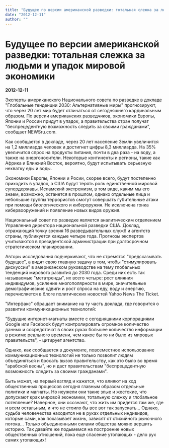 ```yaml
---
title: "Будущее по версии американской разведки: тотальная слежка за людьми и упадок мировой экономики"
date: "2012-12-11"
author: ""
---
```


# Будущее по версии американской разведки: тотальная слежка за людьми и упадок мировой экономики

**2012-12-11** 

Эксперты американского Национального совета по разведке в докладе "Глобальные тенденции 2030: Альтернативные миры" прогнозируют, что через 20 лет мир будет отличаться от сегодняшнего кардинальным образом. По версии американских разведчиков, экономики Европы, Японии и России придут в упадок, а правительства стран получат "беспрецедентную возможность следить за своими гражданами", сообщает NEWSru.com. 



 Как сообщается в докладе, через 20 лет население Земли увеличится на 1,2 миллиарда человек и достигнет цифры 8,3 миллиарда. На 35% увеличится спрос на продукты питания, почти в два раза - на воду, а также на энергоносители. Некоторые континенты и регионы, такие как Африка и Ближний Восток, вероятно, будут испытывать серьезную нехватку еды и воды. 



 Экономики Европы, Японии и Росии, скорее всего, будут постепенно приходить в упадок, а США будут терять роль единственной мировой супердержавы. Исламский экстремизм, в том виде, каким мы его знаем, возможно, останется в прошлом, однако отдельные лица и небольшие группы террористов смогут совершать губительные атаки при помощи биологического и кибероружия. Не исключена гонка кибервооружений и появление новых видов оружия. 



 Национальный совет по разведке является аналитическим отделением Управления директора национальной разведки США. Доклад, отражающий точку зрения 16 разведывательных служб и агентств страны, публикуется каждые четыре года. Прогнозы экспертов учитываются в президентской администрации при долгосрочном стратегическом планировании. 



 Авторы исследования подчеркивают, что не стремятся "предсказывать будущее", а видят свою главную задачу в том, чтобы "стимулировать дискуссии" в американском руководстве на тему глобальных тенденций мирового развития до 2030 года. Среди них есть так называемые "мегатренды", их всего четыре: рост влияния индивидумов, усиление многополярности в мире, значительные демографические сдвиги и рост спроса на еду, воду и энергию, перечисляется в блоге политических новостей Yahoo News The Ticket. 



"Интерфакс" обращает внимание на ту часть доклада, где говорится о развитии коммуникационных технологий:



 "Будущие интернет-магнаты вместе с сегодняшними корпорациями Google или Facebook будут контролировать огромное количество данных и сосредоточат в своих руках большее количество информации в режиме реального времени, чем какое бы то ни было из мировых правительств", - цитирует агентство. 



 Однако, как сообщается в документе, повсеместное использование коммуникационных технологий не только позволит людям объединяться и бросать вызов правительству, как это было во время "арабской весны", но и даст правительствам "беспрецедентную возможность следить за своими гражданами".

Быть может, на первый взгляд и кажется, что влияют на ход общественных процессов сегодня главным образом отдельные политики и магнаты. Но неужели они такие злые и жестокие, что допускают крах мировой экономики, тотальную слежку и глобальное потепление? Наверное, они осознают, что жить им придется там же, где и всем остальным, и что не стоило бы все вот так запускать... Однако, судьба человечества находится не в руках отдельных индивидов, которые сами, как показывает жизнь, зависят от стихийного рыночного потока... Только объединенными силами общества можно вершить историю. Так давайте же подымемся на построение новых общественных отношений, пока еще спасение утопающих - дело рук самих утопающих!